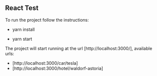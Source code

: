 ## React Test


To run the project follow the instructions:

- yarn install

- yarn start

The project will start running at the url [http://localhost:3000/], available urls:

- [http://localhost:3000/car/tesla]
- [http://localhost:3000/hotel/waldorf-astoria]
